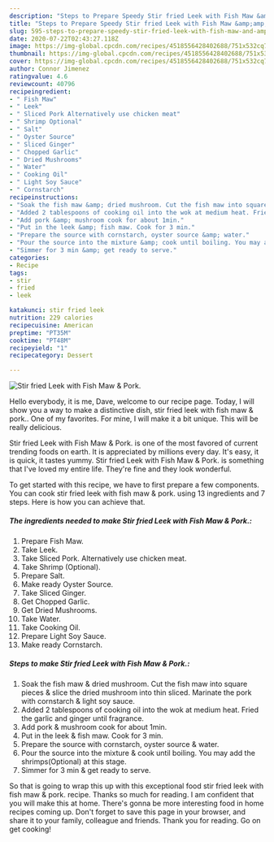 ```yaml
---
description: "Steps to Prepare Speedy Stir fried Leek with Fish Maw &amp;amp; Pork."
title: "Steps to Prepare Speedy Stir fried Leek with Fish Maw &amp;amp; Pork."
slug: 595-steps-to-prepare-speedy-stir-fried-leek-with-fish-maw-and-amp-pork
date: 2020-07-22T02:43:27.118Z
image: https://img-global.cpcdn.com/recipes/4518556428402688/751x532cq70/stir-fried-leek-with-fish-maw-pork-recipe-main-photo.jpg
thumbnail: https://img-global.cpcdn.com/recipes/4518556428402688/751x532cq70/stir-fried-leek-with-fish-maw-pork-recipe-main-photo.jpg
cover: https://img-global.cpcdn.com/recipes/4518556428402688/751x532cq70/stir-fried-leek-with-fish-maw-pork-recipe-main-photo.jpg
author: Connor Jimenez
ratingvalue: 4.6
reviewcount: 40796
recipeingredient:
- " Fish Maw"
- " Leek"
- " Sliced Pork Alternatively use chicken meat"
- " Shrimp Optional"
- " Salt"
- " Oyster Source"
- " Sliced Ginger"
- " Chopped Garlic"
- " Dried Mushrooms"
- " Water"
- " Cooking Oil"
- " Light Soy Sauce"
- " Cornstarch"
recipeinstructions:
- "Soak the fish maw &amp; dried mushroom. Cut the fish maw into square pieces &amp; slice the dried mushroom into thin sliced. Marinate the pork with cornstarch &amp; light soy sauce."
- "Added 2 tablespoons of cooking oil into the wok at medium heat. Fried the garlic and ginger until fragrance."
- "Add pork &amp; mushroom cook for about 1min."
- "Put in the leek &amp; fish maw. Cook for 3 min."
- "Prepare the source with cornstarch, oyster source &amp; water."
- "Pour the source into the mixture &amp; cook until boiling. You may add the shrimps(Optional) at this stage."
- "Simmer for 3 min &amp; get ready to serve."
categories:
- Recipe
tags:
- stir
- fried
- leek

katakunci: stir fried leek 
nutrition: 229 calories
recipecuisine: American
preptime: "PT35M"
cooktime: "PT48M"
recipeyield: "1"
recipecategory: Dessert

---
```



![Stir fried Leek with Fish Maw &amp; Pork.](https://img-global.cpcdn.com/recipes/4518556428402688/751x532cq70/stir-fried-leek-with-fish-maw-pork-recipe-main-photo.jpg)

Hello everybody, it is me, Dave, welcome to our recipe page. Today, I will show you a way to make a distinctive dish, stir fried leek with fish maw &amp; pork.. One of my favorites. For mine, I will make it a bit unique. This will be really delicious.



Stir fried Leek with Fish Maw &amp; Pork. is one of the most favored of current trending foods on earth. It is appreciated by millions every day. It's easy, it is quick, it tastes yummy. Stir fried Leek with Fish Maw &amp; Pork. is something that I've loved my entire life. They're fine and they look wonderful.


To get started with this recipe, we have to first prepare a few components. You can cook stir fried leek with fish maw &amp; pork. using 13 ingredients and 7 steps. Here is how you can achieve that.

<!--inarticleads1-->

##### The ingredients needed to make Stir fried Leek with Fish Maw &amp; Pork.:

1. Prepare  Fish Maw.
1. Take  Leek.
1. Take  Sliced Pork. Alternatively use chicken meat.
1. Take  Shrimp (Optional).
1. Prepare  Salt.
1. Make ready  Oyster Source.
1. Take  Sliced Ginger.
1. Get  Chopped Garlic.
1. Get  Dried Mushrooms.
1. Take  Water.
1. Take  Cooking Oil.
1. Prepare  Light Soy Sauce.
1. Make ready  Cornstarch.




<!--inarticleads2-->

##### Steps to make Stir fried Leek with Fish Maw &amp; Pork.:

1. Soak the fish maw &amp; dried mushroom. Cut the fish maw into square pieces &amp; slice the dried mushroom into thin sliced. Marinate the pork with cornstarch &amp; light soy sauce.
1. Added 2 tablespoons of cooking oil into the wok at medium heat. Fried the garlic and ginger until fragrance.
1. Add pork &amp; mushroom cook for about 1min.
1. Put in the leek &amp; fish maw. Cook for 3 min.
1. Prepare the source with cornstarch, oyster source &amp; water.
1. Pour the source into the mixture &amp; cook until boiling. You may add the shrimps(Optional) at this stage.
1. Simmer for 3 min &amp; get ready to serve.




So that is going to wrap this up with this exceptional food stir fried leek with fish maw &amp; pork. recipe. Thanks so much for reading. I am confident that you will make this at home. There's gonna be more interesting food in home recipes coming up. Don't forget to save this page in your browser, and share it to your family, colleague and friends. Thank you for reading. Go on get cooking!
